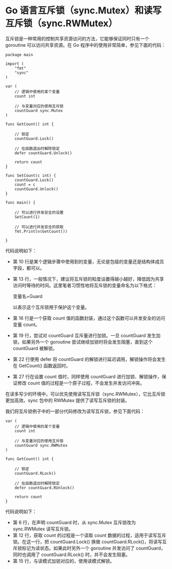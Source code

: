 # Go 语言互斥锁（sync.Mutex）和读写互斥锁（sync.RWMutex）

互斥锁是一种常用的控制共享资源访问的方法，它能够保证同时只有一个 goroutine 可以访问共享资源。在 Go 程序中的使用非常简单，参见下面的代码：

```
package main

import (
    "fmt"
    "sync"
)

var (
    // 逻辑中使用的某个变量
    count int

    // 与变量对应的使用互斥锁
    countGuard sync.Mutex
)

func GetCount() int {

    // 锁定
    countGuard.Lock()

    // 在函数退出时解除锁定
    defer countGuard.Unlock()

    return count
}

func SetCount(c int) {
    countGuard.Lock()
    count = c
    countGuard.Unlock()
}

func main() {

    // 可以进行并发安全的设置
    SetCount(1)

    // 可以进行并发安全的获取
    fmt.Println(GetCount())

}
```

代码说明如下：

*   第 10 行是某个逻辑步骤中使用到的变量，无论是包级的变量还是结构体成员字段，都可以。
*   第 13 行，一般情况下，建议将互斥锁的粒度设置得越小越好，降低因为共享访问时等待的时间。这里笔者习惯性地将互斥锁的变量命名为以下格式：

    变量名+Guard

    以表示这个互斥锁用于保护这个变量。
*   第 16 行是一个获取 count 值的函数封装，通过这个函数可以并发安全的访问变量 count。
*   第 19 行，尝试对 countGuard 互斥量进行加锁。一旦 countGuard 发生加锁，如果另外一个 goroutine 尝试继续加锁时将会发生阻塞，直到这个 countGuard 被解锁。
*   第 22 行使用 defer 将 countGuard 的解锁进行延迟调用，解锁操作将会发生在 GetCount() 函数返回时。
*   第 27 行在设置 count 值时，同样使用 countGuard 进行加锁、解锁操作，保证修改 count 值的过程是一个原子过程，不会发生并发访问冲突。

在读多写少的环境中，可以优先使用读写互斥锁（sync.RWMutex），它比互斥锁更加高效。sync 包中的 RWMutex 提供了读写互斥锁的封装。

我们将互斥锁例子中的一部分代码修改为读写互斥锁，参见下面代码：

```
var (
    // 逻辑中使用的某个变量
    count int

    // 与变量对应的使用互斥锁
    countGuard sync.RWMutex
)

func GetCount() int {

    // 锁定
    countGuard.RLock()

    // 在函数退出时解除锁定
    defer countGuard.RUnlock()

    return count
}
```

代码说明如下：

*   第 6 行，在声明 countGuard 时，从 sync.Mutex 互斥锁改为 sync.RWMutex 读写互斥锁。
*   第 12 行，获取 count 的过程是一个读取 count 数据的过程，适用于读写互斥锁。在这一行，把 countGuard.Lock() 换做 countGuard.RLock()，将读写互斥锁标记为读状态。如果此时另外一个 goroutine 并发访问了 countGuard，同时也调用了 countGuard.RLock() 时，并不会发生阻塞。
*   第 15 行，与读模式加锁对应的，使用读模式解锁。